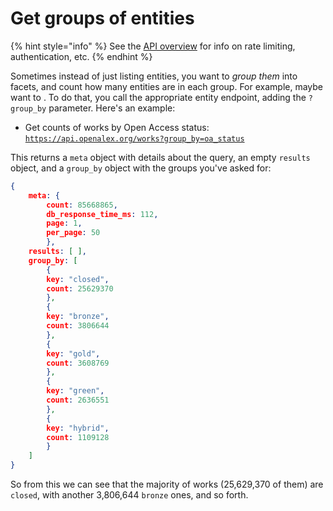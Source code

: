 # Get groups of entities

{% hint style="info" %}
See the [API overview](./) for info on rate limiting, authentication, etc.
{% endhint %}

Sometimes instead of just listing entities, you want to _group them_ into facets, and count how many entities are in each group. For example, maybe want to . To do that, you call the appropriate entity endpoint, adding the `?group_by` parameter. Here's an example:

* Get counts of works by Open Access status:\
  [`https://api.openalex.org/works?group_by=oa_status`](https://api.openalex.org/works?group\_by=oa\_status)

This returns a `meta` object with details about the query, an empty `results` object, and a `group_by` object with the groups you've asked for:

```json
{
    meta: {
        count: 85668865,
        db_response_time_ms: 112,
        page: 1,
        per_page: 50
        },
    results: [ ],
    group_by: [
        {
        key: "closed",
        count: 25629370
        },
        {
        key: "bronze",
        count: 3806644
        },
        {
        key: "gold",
        count: 3608769
        },
        {
        key: "green",
        count: 2636551
        },
        {
        key: "hybrid",
        count: 1109128
        }
    ]
}
```

So from this we can see that the majority of works (25,629,370 of them) are `closed`, with another 3,806,644 `bronze` ones, and so forth. &#x20;
